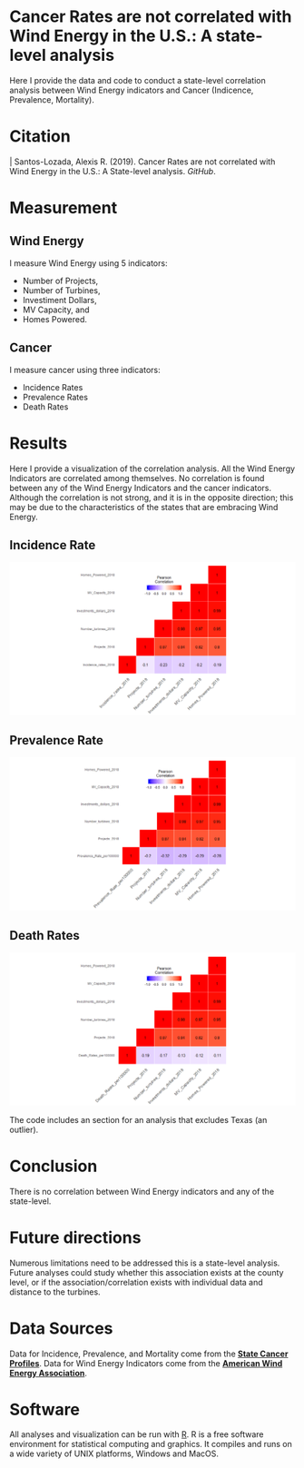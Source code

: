 # Cancer Rates are not correlated with Wind Energy in the U.S.: A state-level analysis

Here I provide the data and code to conduct a state-level correlation analysis between Wind Energy indicators and Cancer (Indicence, Prevalence, Mortality).

# Citation
| Santos-Lozada, Alexis R. (2019). Cancer Rates are not correlated with Wind Energy in the U.S.: A State-level analysis. *GitHub*.

# Measurement
## Wind Energy 
I measure Wind Energy using 5 indicators:

* Number of Projects,
* Number of Turbines, 
* Investiment Dollars,
* MV Capacity, and
* Homes Powered.

## Cancer
I measure cancer using three indicators:
* Incidence Rates
* Prevalence Rates
* Death Rates

# Results
Here I provide a visualization of the correlation analysis. All the Wind Energy Indicators are correlated among themselves. No correlation is found between any of the Wind Energy Indicators and the cancer indicators. Although the correlation is not strong, and it is in the opposite direction; this may be due to the characteristics of the states that are embracing Wind Energy. 

## Incidence Rate
![Incidence](Rplot11.png)

## Prevalence Rate
![Prevalence](Rplot10.png)

## Death Rates
![Death Rates](Rplot09.png)

The code includes an section for an analysis that excludes Texas (an outlier). 

# Conclusion 
There is no correlation between Wind Energy indicators and any of the state-level. 

# Future directions
Numerous limitations need to be addressed this is a state-level analysis. Future analyses could study whether this association exists at the county level, or if the association/correlation exists with individual data and distance to the turbines. 

# Data Sources
Data for Incidence, Prevalence, and Mortality come from the [**State Cancer Profiles**](https://statecancerprofiles.cancer.gov/).
Data for Wind Energy Indicators come from the [**American Wind Energy Association**](https://www.awea.org/).

# Software
All analyses and visualization can be run with [R](https://www.r-project.org/). R is a free software environment for statistical computing and graphics. It compiles and runs on a wide variety of UNIX platforms, Windows and MacOS.
